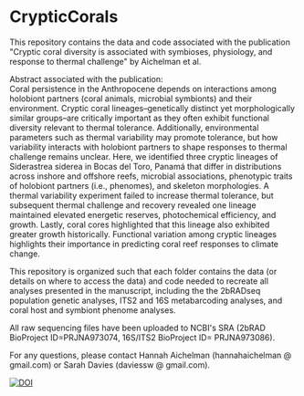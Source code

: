 # CrypticCorals
This repository contains the data and code associated with the publication "Cryptic coral diversity is associated with symbioses, physiology, and response to thermal challenge" by Aichelman et al.

Abstract associated with the publication: <br />
Coral persistence in the Anthropocene depends on interactions among holobiont partners (coral animals, microbial symbionts) and their environment. Cryptic coral lineages–genetically distinct yet morphologically similar groups–are critically important as they often exhibit functional diversity relevant to thermal tolerance. Additionally, environmental parameters such as thermal variability may promote tolerance, but how variability interacts with holobiont partners to shape responses to thermal challenge remains unclear. Here, we identified three cryptic lineages of Siderastrea siderea in Bocas del Toro, Panamá that differ in distributions across inshore and offshore reefs, microbial associations, phenotypic traits of holobiont partners (i.e., phenomes), and skeleton morphologies. A thermal variability experiment failed to increase thermal tolerance, but subsequent thermal challenge and recovery revealed one lineage maintained elevated energetic reserves, photochemical efficiency, and growth. Lastly, coral cores highlighted that this lineage also exhibited greater growth historically. Functional variation among cryptic lineages highlights their importance in predicting coral reef responses to climate change.

This repository is organized such that each folder contains the data (or details on where to access the data) and code needed to recreate all analyses presented in the manuscript, including the the 2bRADseq population genetic analyses, ITS2 and 16S metabarcoding analyses, and coral host and symbiont phenome analyses. 

All raw sequencing files have been uploaded to NCBI's SRA (2bRAD BioProject ID=PRJNA973074, 16S/ITS2 BioProject ID= PRJNA973086).

For any questions, please contact Hannah Aichelman (hannahaichelman @ gmail.com) or Sarah Davies (daviessw @ gmail.com).

<a href="https://zenodo.org/badge/latestdoi/557513860"><img src="https://zenodo.org/badge/557513860.svg" alt="DOI"></a>
